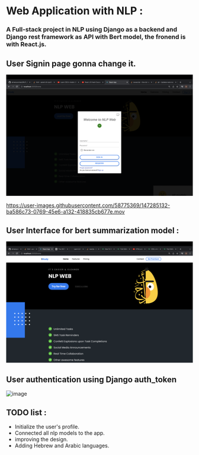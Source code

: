 # Web Application with NLP :
### A  Full-stack project in NLP using Django as a backend and Django rest framework as API with Bert model, the fronend is with React.js.

## User Signin page gonna change it.
![image](https://github.com/aimanyounises1/NLP_WEB/blob/master/WEB_NLP/images/Login.png)


https://user-images.githubusercontent.com/58775369/147285132-ba586c73-0769-45e6-a132-418835cb677e.mov



## User Interface for bert summarization model :
![image](https://github.com/aimanyounises1/NLP_WEB/blob/master/WEB_NLP/images/UI.png)


## User authentication using Django auth_token
![image](https://user-images.githubusercontent.com/58775369/146504624-13e59c3c-cd1f-45b9-a2fb-09f5a7148e43.png)




## TODO list :
* Initialize the user's profile.
* Connected all nlp models to the app.
* improving the design.
* Adding Hebrew and Arabic languages.

